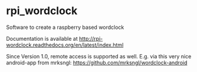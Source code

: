 rpi_wordclock
=============

Software to create a raspberry based wordclock

Documentation is available at http://rpi-wordclock.readthedocs.org/en/latest/index.html

Since Version 1.0, remote access is supported as well. E.g. via this very nice android-app from mrksngl: https://github.com/mrksngl/wordclock-android 
